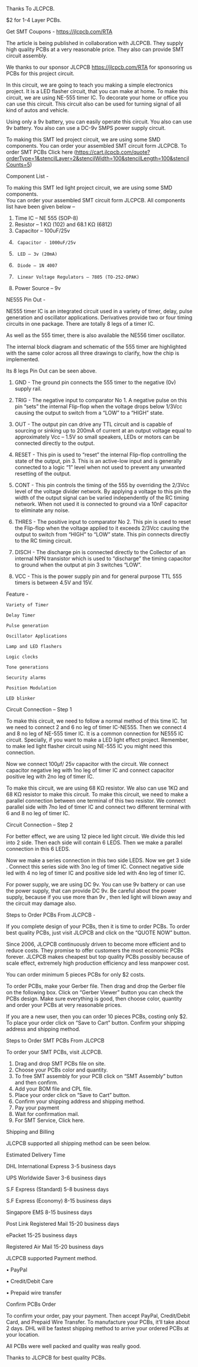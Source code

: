 Thanks To JLCPCB.

$2 for 1-4 Layer PCBs.

Get SMT Coupons - https://jlcpcb.com/RTA

The article is being published in collaboration with JLCPCB. They supply high quality PCBs at a very reasonable price. They also can provide SMT circuit assembly.

We thanks to our sponsor JLCPCB https://jlcpcb.com/RTA for sponsoring us PCBs for this project circuit.

In this circuit, we are going to teach you making a simple electronics project. It is a LED flasher circuit, that you can make at home. To make this circuit, we are using NE-555 timer IC. To decorate your home or office you can use this circuit. This circuit also can be used for turning signal of all kind of autos and vehicle.

Using only a 9v battery, you can easily operate this circuit. You also can use 9v battery. You also can use a DC-9v SMPS power supply circuit.

To making this SMT led project circuit, we are using some SMD components. 
You can order your assembled SMT circuit form JLCPCB. To order SMT PCBs Click here (https://cart.jlcpcb.com/quote?orderType=1&stencilLayer=2&stencilWidth=100&stencilLength=100&stencilCounts=5)


Component List - 

To making this SMT led light project circuit, we are using some SMD components.  
You can order your assembled SMT circuit form JLCPCB.
All components list have been given below –

1.	Time IC – NE 555 (SOP-8)
2.	Resistor – 1 KΩ (102) and 68.1 KΩ (6812)
3.	Capacitor – 100uF/25v
4.      Capacitor - 1000uF/25v
5.      LED – 3v (20mA)
6.      Diode – 1N 4007
7.      Linear Voltage Regulators – 7805 (TO-252-DPAK)
8.	Power Source – 9v


NE555 Pin Out - 

NE555 timer IC is an integrated circuit used in a variety of timer, delay, pulse generation and oscillator applications. Derivatives provide two or four timing circuits in one package. There are totally 8 legs of a timer IC. 

As well as the 555 timer, there is also available the NE556 timer oscillator.

The internal block diagram and schematic of the 555 timer are highlighted with the same color across all three drawings to clarify, how the chip is implemented.

Its 8 legs Pin Out can be seen above.

1.	GND - The ground pin connects the 555 timer to the negative (0v) supply rail.


2.	TRIG - The negative input to comparator No 1. A negative pulse on this pin “sets” the internal Flip-flop when the voltage drops below 1/3Vcc causing the output to switch from a “LOW” to a “HIGH” state.


3.	OUT - The output pin can drive any TTL circuit and is capable of sourcing or sinking up to 200mA of current at an output voltage equal to approximately Vcc – 1.5V so small speakers, LEDs or motors can be connected directly to the output.


4.	RESET - This pin is used to “reset” the internal Flip-flop controlling the state of the output, pin 3. This is an active-low input and is generally connected to a logic “1” level when not used to prevent any unwanted resetting of the output.


5.	CONT - This pin controls the timing of the 555 by overriding the 2/3Vcc level of the voltage divider network. By applying a voltage to this pin the width of the output signal can be varied independently of the RC timing network. When not used it is connected to ground via a 10nF capacitor to eliminate any noise.


6.	THRES - The positive input to comparator No 2. This pin is used to reset the Flip-flop when the voltage applied to it exceeds 2/3Vcc causing the output to switch from “HIGH” to “LOW” state. This pin connects directly to the RC timing circuit.


7. DISCH - The discharge pin is connected directly to the Collector of an internal NPN transistor which is used to “discharge” the timing capacitor to ground when the output at pin 3 switches “LOW”.


8. VCC - This is the power supply pin and for general purpose TTL 555 
timers is between 4.5V and 15V.


Feature - 


	Variety of Timer
  
	Delay Timer
  
	Pulse generation
  
 	Oscillator Applications
  
	Lamp and LED flashers
  
	Logic clocks
  
	Tone generations
  
	Security alarms
  
	Position Modulation
  
	LED blinker
  
  
 Circuit Connection – Step 1
  
  
To make this circuit, we need to follow a normal method of this time IC. 1st we need to connect 2 and 6 no leg of timer IC-NE555. Then we connect 4 and 8 no leg of NE-555 timer IC. It is a common connection for NE555 IC circuit. Specially,  if you want to make a LED light effect project. Remember, to make led light flasher circuit using NE-555 IC you might need this connection.


Now we connect 100µf/ 25v capacitor with the circuit. We connect capacitor negative leg with 1no leg of timer IC and connect capacitor positive leg with 2no leg of timer IC.


To make this circuit, we are using 68 KΩ resistor. We also can use 1KΩ and 68 KΩ resistor to make this circuit. To make this circuit, we need to make a parallel connection between one terminal of this two resistor. We connect parallel side with 7no led of timer IC and connect two different terminal with 6 and 8 no leg of timer IC.


  
Circuit Connection – Step 2

For better effect, we are using 12 piece led light circuit. We divide this led into 2 side. Then each side will contain 6 LEDS. Then we make a parallel connection in this 6 LEDS.


Now we make a series connection in this two side LEDS. Now we get 3 side . Connect this series side with 3no leg of timer IC. Connect negative side led with 4 no leg of timer IC and positive side led with 4no leg of timer IC.


For power supply, we are using DC 9v. You can use 9v battery or can use the power supply, that can provide DC 9v. Be careful about the power supply, because if you use more than 9v , then led light will blown away and the circuit may damage also.


Steps to Order PCBs From JLCPCB - 

If you complete design of your PCBs, then it is time to order PCBs. To order best quality PCBs, just visit JLCPCB and click on the “QUOTE NOW” button.

Since 2006,  JLCPCB continuously driven to become more efficient and to reduce costs. They promise to offer customers the most economic PCBs forever. JLCPCB makes cheapest but top quality PCBs possibly because of scale effect, extremely high production efficiency and less manpower cost.

You can order minimum 5 pieces PCBs for only $2 costs.

To order PCBs, make your Gerber file. Then drag and drop the Gerber file on the following box.
Click on “Gerber Viewer” button you can check the PCBs design. Make sure everything is good, then choose color, quantity and order your PCBs at very reasonable prices.

If you are a new user, then you can order 10 pieces PCBs, costing only $2. To place your order click on “Save to Cart”  button. Confirm your shipping address and shipping method.


Steps to Order SMT PCBs From JLCPCB

To order your SMT PCBs, visit JLCPCB.

1.	 Drag and drop SMT PCBs file on site.
2.	 Choose your PCBs color and quantity.
3.	 To free SMT assembly for your PCB click on “SMT Assembly” button and then confirm.
4.	 Add your BOM file and CPL file.
5.	 Place your order click on “Save to Cart” button.
6.	 Confirm your shipping address and shipping method.
7.	 Pay your payment
8.	 Wait for confirmation mail.
9.	 For SMT Service, Click here.


Shipping and Billing
	
JLCPCB supported all shipping method can be seen below.

Estimated Delivery Time

DHL International Express 3-5 business days

UPS Worldwide Saver 3-6 business days

S.F Express (Standard) 5-8 business days

S.F Express (Economy) 8-15 business days

Singapore EMS 8-15 business days

Post Link Registered Mail 15-20 business days

ePacket 15-25 business days

Registered Air Mail 15-20 business days

JLCPCB supported Payment method.


•	PayPal

•	Credit/Debit Care

•	Prepaid wire transfer


Confirm PCBs Order


To confirm your order, pay your payment. Then accept PayPal, Credit/Debit Card, and Prepaid Wire Transfer. To manufacture your PCBs, it’ll take about 2 days. DHL will be fastest shipping method to arrive your ordered PCBs at your location.

All PCBs were well packed and quality was really good.

Thanks to JLCPCB for best quality PCBs.

